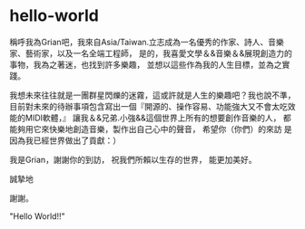 # hello-world

稱呼我為Grian吧，我來自Asia/Taiwan.立志成為一名優秀的作家、詩人、音樂家、藝術家，以及一名全端工程師，
是的，我喜愛文學＆&音樂＆&展現創造力的事物，我為之著迷，也找到許多樂趣，
並想以這些作為我的人生目標，並為之實踐。

我想未來往往就是一團群星閃爍的迷霧，這或許就是人生的樂趣吧？我也說不準，
目前對未來的待辦事項包含寫出一個『開源的、操作容易、功能強大又不會太吃效能的MIDI軟體，』
讓我＆&兄弟.小強&&這個世界上所有的想要創作音樂的人，
都能夠用它來快樂地創造音樂，製作出自己心中的聲音，
希望你（你們）的來訪
是因為我已經世界做出了貢獻：）

我是Grian，謝謝你的到訪，
祝我們所賴以生存的世界，
能更加美好。

誠摯地

謝謝。




"Hello World!!"
